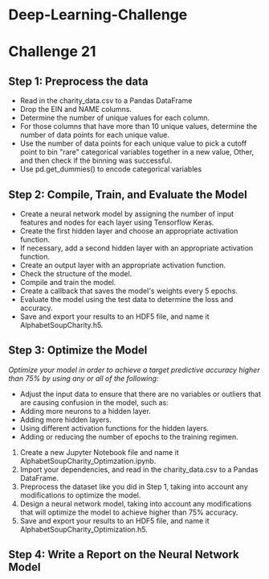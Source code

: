 # Deep-Learning-Challenge
# Challenge 21


## Step 1: Preprocess the data

* Read in the charity_data.csv to a Pandas DataFrame
* Drop the EIN and NAME columns.
* Determine the number of unique values for each column.
* For those columns that have more than 10 unique values, determine the number of data points for each unique value.
* Use the number of data points for each unique value to pick a cutoff point to bin "rare" categorical variables together in a new value, Other, and then check if the binning was successful.
* Use pd.get_dummies() to encode categorical variables

## Step 2: Compile, Train, and Evaluate the Model

* Create a neural network model by assigning the number of input features and nodes for each layer using Tensorflow Keras.
* Create the first hidden layer and choose an appropriate activation function.
* If necessary, add a second hidden layer with an appropriate activation function.
* Create an output layer with an appropriate activation function.
* Check the structure of the model.
* Compile and train the model.
* Create a callback that saves the model's weights every 5 epochs.
* Evaluate the model using the test data to determine the loss and accuracy.
* Save and export your results to an HDF5 file, and name it AlphabetSoupCharity.h5.

## Step 3: Optimize the Model

*Optimize your model in order to achieve a target predictive accuracy higher than 75% by using any or all of the following:*

* Adjust the input data to ensure that there are no variables or outliers that are causing confusion in the model, such as:
* Adding more neurons to a hidden layer.
* Adding more hidden layers.
* Using different activation functions for the hidden layers.
* Adding or reducing the number of epochs to the training regimen.


1. Create a new Jupyter Notebook file and name it AlphabetSoupCharity_Optimzation.ipynb.
2. Import your dependencies, and read in the charity_data.csv to a Pandas DataFrame.
3. Preprocess the dataset like you did in Step 1, taking into account any modifications to optimize the model.
4. Design a neural network model, taking into account any modifications that will optimize the model to achieve higher than 75% accuracy.
5. Save and export your results to an HDF5 file, and name it AlphabetSoupCharity_Optimization.h5.


## Step 4: Write a Report on the Neural Network Model
